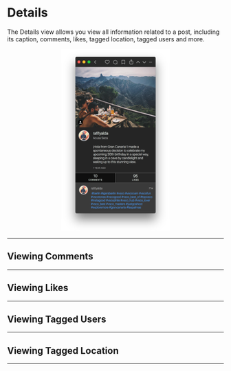 # Details

The Details view allows you view all information related to a post, including its caption, comments, likes, tagged location, tagged users and more.

<p style="text-align: center; margin-top: 1em;"><img src="/views/assets/detail-view.png" width="50%" height="50%" /></p>

------

## Viewing Comments


-----

## Viewing Likes


-----

## Viewing Tagged Users


-----

## Viewing Tagged Location


-----
